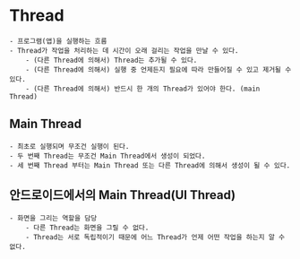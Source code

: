 # Thread
    - 프로그램(앱)을 실행하는 흐름
    - Thread가 작업을 처리하는 데 시간이 오래 걸리는 작업을 만날 수 있다.
        - (다른 Thread에 의해서) Thread는 추가될 수 있다.
        - (다른 Thread에 의해서) 실행 중 언제든지 필요에 따라 만들어질 수 있고 제거될 수 있다.
        - (다른 Thread에 의해서) 반드시 한 개의 Thread가 있어야 한다. (main Thread)

## Main Thread
    - 최초로 실행되며 무조건 실행이 된다.
    - 두 번째 Thread는 무조건 Main Thread에서 생성이 되었다.
    - 세 번째 Thread 부터는 Main Thread 또는 다른 Thread에 의해서 생성이 될 수 있다.

## 안드로이드에서의 Main Thread(UI Thread)
    - 화면을 그리는 역할을 담당
        - 다른 Thread는 화면을 그릴 수 없다.
        - Thread는 서로 독립적이기 때문에 어느 Thread가 언제 어떤 작업을 하는지 알 수 없다.